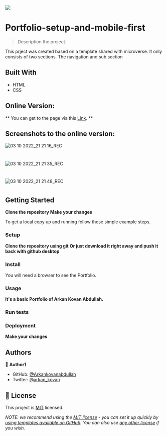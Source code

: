 ![](https://img.shields.io/badge/Microverse-blueviolet)

# Portfolio-setup-and-mobile-first

> Description the project.

This prject was created based on a template shared with microverse. It only consists of two sections. The navigation and sub section


## Built With

- HTML 
- CSS


## Online Version: 

** You can get to the page via this [Link](https://github.com/ArkanKovanAbdullah/Arkan-Kovan-Abdullah.github.io.git). **

## Screenshots to the online version:


 ![03 10 2022_21 21 16_REC](https://user-images.githubusercontent.com/79310452/193650504-e86c8ca8-9026-4c1d-8b84-fb37e80c5e74.png)
 #

 ![03 10 2022_21 21 35_REC](https://user-images.githubusercontent.com/79310452/193650515-e0754656-4c5e-47b7-8661-1b48d8cf3540.png)
 #

 ![03 10 2022_21 21 48_REC](https://user-images.githubusercontent.com/79310452/193650527-c11a74a4-7ed2-4fcf-bfaa-0fbb08c1db25.png)
 #


## Getting Started

**Clone the repository**
**Make your changes**


To get a local copy up and running follow these simple example steps.

### Setup

**Clone the repository using git**
**Or just download it right away and push it back with github desktop**


### Install
You will need a browser to see the Portfolio.
### Usage
**It's a basic Portfolio of Arkan Kovan Abdullah.**
### Run tests

### Deployment
**Make your changes**


## Authors

👤 **Author1**

- GitHub: [@Arkankovanabdullah](https://github.com/Arkankovanabdullah)
- Twitter: [@arkan_kovan](https://twitter.com/Arkan_kovan)


## 📝 License

This project is [MIT](./LICENSE) licensed.

_NOTE: we recommend using the [MIT license](https://choosealicense.com/licenses/mit/) - you can set it up quickly by [using templates available on GitHub](https://docs.github.com/en/communities/setting-up-your-project-for-healthy-contributions/adding-a-license-to-a-repository). You can also use [any other license](https://choosealicense.com/licenses/) if you wish._
